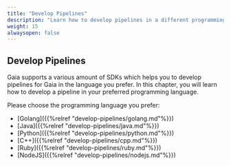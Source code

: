 ```yaml
---
title: "Develop Pipelines"
description: "Learn how to develop pipelines in a different programming language."
weight: 15
alwaysopen: false
---
```


## Develop Pipelines

Gaia supports a various amount of SDKs which helps you to develop pipelines for Gaia in the language you prefer.
In this chapter, you will learn how to develop a pipeline in your preferred programming language.

Please choose the programming language you prefer:

* [Golang]({{%relref "develop-pipelines/golang.md"%}})
* [Java]({{%relref "develop-pipelines/java.md"%}})
* [Python]({{%relref "develop-pipelines/python.md"%}})
* [C++]({{%relref "develop-pipelines/cpp.md"%}})
* [Ruby]({{%relref "develop-pipelines/ruby.md"%}})
* [NodeJS]({{%relref "develop-pipelines/nodejs.md"%}})

